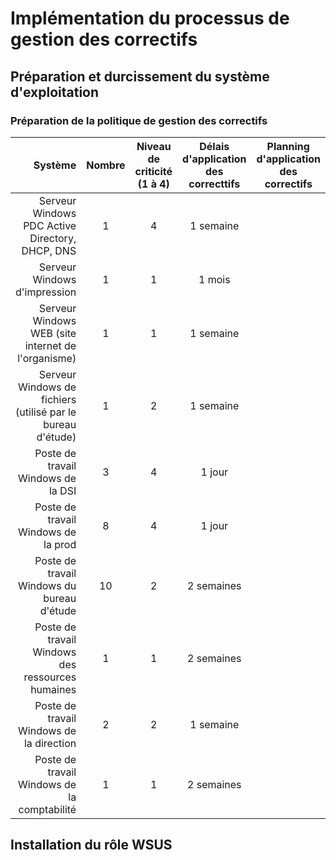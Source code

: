 # Implémentation du processus de gestion des correctifs

## Préparation et durcissement du système d'exploitation

### Préparation de la politique de gestion des correctifs


Système | Nombre | Niveau de criticité (1 à 4) | Délais d'application des correcttifs | Planning d'application des correctifs
---:|:---:|:---:|:---:|:---:
Serveur Windows PDC Active Directory, DHCP, DNS | 1 | 4 | 1 semaine | 
Serveur Windows d'impression | 1 | 1 | 1 mois | 
Serveur Windows WEB (site internet de l'organisme) | 1 | 1 | 1 semaine | 
Serveur Windows de fichiers (utilisé par le bureau d'étude) | 1 | 2 | 1 semaine | 
Poste de travail Windows de la DSI | 3 | 4 | 1 jour | 
Poste de travail Windows de la prod| 8 | 4 | 1 jour | 
Poste de travail Windows du bureau d'étude | 10 | 2 | 2 semaines | 
Poste de travail Windows des ressources humaines | 1 | 1 | 2 semaines | 
Poste de travail Windows de la direction | 2 | 2 | 1 semaine | 
Poste de travail Windows de la comptabilité | 1 | 1 | 2 semaines | 

## Installation du rôle WSUS